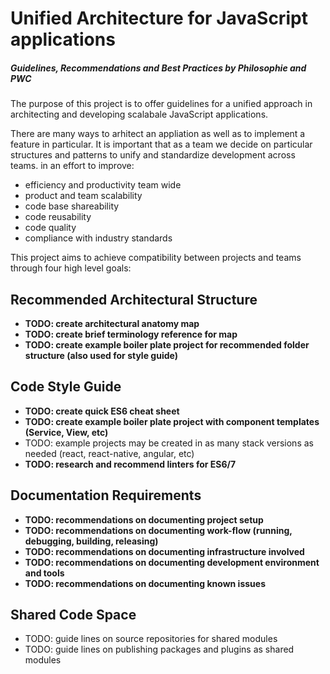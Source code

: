 # Unified Architecture for JavaScript applications
##### Guidelines, Recommendations and Best Practices by Philosophie and PWC


The purpose of this project is to offer guidelines for a unified approach in
architecting and developing scalabale JavaScript applications.

There are many ways to arhitect an appliation as well as to implement a feature
in particular. It is important that as a team we decide on particular structures
and patterns to unify and standardize development across teams. in an effort to improve:

- efficiency and productivity team wide
- product and team scalability
- code base shareability
- code reusability
- code quality
- compliance with industry standards

This project aims to achieve compatibility between projects and teams through
four high level goals:

## Recommended Architectural Structure

- **TODO: create architectural anatomy map**
- **TODO: create brief terminology reference for map**
- **TODO: create example boiler plate project for recommended folder structure (also used for style guide)**




## Code Style Guide

- **TODO: create quick ES6 cheat sheet**
- **TODO: create example boiler plate project with component templates (Service, View, etc)**
- TODO: example projects may be created in as many stack versions as needed (react, react-native, angular, etc)
- **TODO: research and recommend linters for ES6/7**




## Documentation Requirements

- **TODO: recommendations on documenting project setup**
- **TODO: recommendations on documenting work-flow (running, debugging, building, releasing)**
- **TODO: recommendations on documenting infrastructure involved**
- **TODO: recommendations on documenting development environment and tools**
- **TODO: recommendations on documenting known issues**




## Shared Code Space

- TODO: guide lines on source repositories for shared modules
- TODO: guide lines on publishing packages and plugins as shared modules
